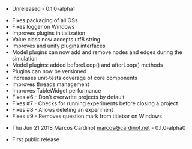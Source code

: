 * Unreleased - 0.1.0-alpha1
- Fixes packaging of all OSs
- Fixes logger on Windows
- Improves plugins initialization
- Value class now accepts utf8 string
- Improves and unify plugins interfaces
- Model plugins can now add and remove nodes and edges during the simulation
- Model plugins: added beforeLoop() and afterLoop() methods
- Plugins can now be versioned
- Increases unit-tests coverage of core components
- Improves threads management
- Improves TableWidget performance
- Fixes #6 - Don't overwrite projects by default
- Fixes #7 - Checks for running experiments before closing a project
- Fixes #8 - Allows deleting an experiment
- Fixes #9 - Removes question mark from titlebar on Windows

* Thu Jun 21 2018 Marcos Cardinot <marcos@cardinot.net> - 0.1.0-alpha0
- First public release

